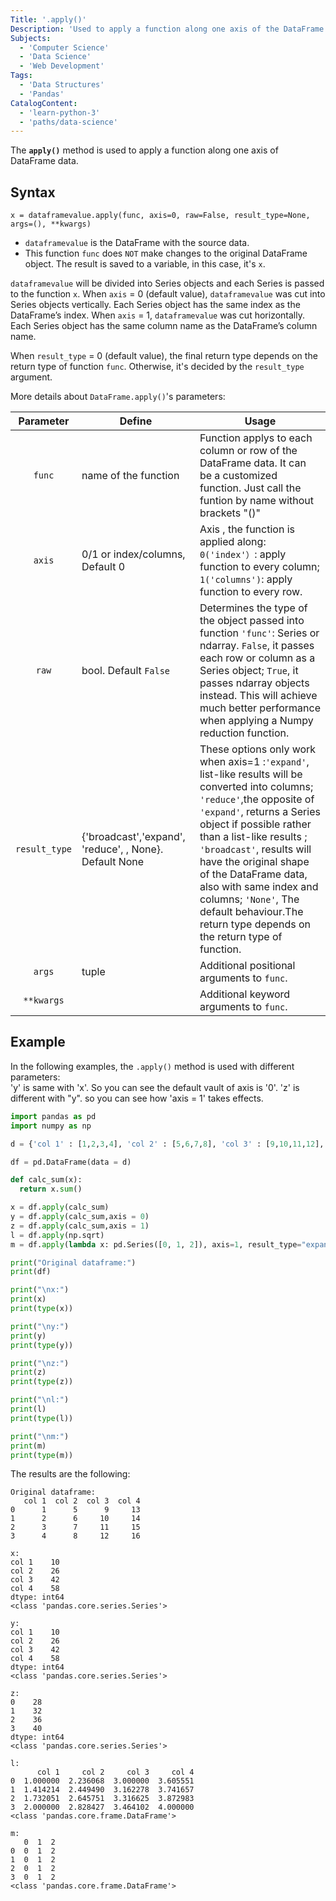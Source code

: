 ```yaml
---
Title: '.apply()'
Description: 'Used to apply a function along one axis of the DataFrame.'
Subjects:
  - 'Computer Science'
  - 'Data Science'
  - 'Web Development'
Tags:
  - 'Data Structures'
  - 'Pandas'
CatalogContent:
  - 'learn-python-3'
  - 'paths/data-science'
---
```


The **`apply()`** method is used to apply a function along one axis of DataFrame data. 

## Syntax

```pseudo
x = dataframevalue.apply(func, axis=0, raw=False, result_type=None, args=(), **kwargs)
```
- `dataframevalue` is the DataFrame with the source data.
- This function `func` does `NOT` make changes to the original DataFrame object. The result is saved to a variable, in this case, it's `x`.

`dataframevalue` will be divided into Series objects and each Series is passed to the function `x`. When `axis` = 0 (default value), `dataframevalue` was cut into Series objects vertically. Each Series object has the same index as the DataFrame’s index. When `axis` = 1, `dataframevalue` was cut horizontally. Each Series object has the same column name as the DataFrame’s column name.

When `result_type` = 0 (default value), the final return type depends on the return type of function `func`. Otherwise, it's decided by the `result_type` argument. 

More details about `DataFrame.apply()`'s parameters:

|  Parameter |  Define  |Usage  |
| :------------: | ------------- | -------------------------- |
|   `func`   |  name of the function    | Function applys to each column or row of the DataFrame data. It can be a customized function. Just call the funtion by name without brackets "()"|
|   `axis`   | 0/1 or index/columns, Default 0| Axis , the function is applied along:  `0('index'）`: apply function to every column; `1('columns')`: apply function to every row. |
|   `raw`    | bool. Default `False` | Determines the type of the object passed into function `'func'`: Series or ndarray. `False`, it passes each row or column as a Series object; `True`, it passes ndarray objects instead. This will achieve much better performance when applying a Numpy reduction function.|
| `result_type` | {'broadcast','expand', 'reduce', , None}. Default None | These options only work when axis=1 :`'expand'`, list-like results will be converted into columns; `'reduce'`,the opposite of `'expand'`, returns a Series object if possible rather than a list-like results ; `'broadcast'`, results will have the original shape of the DataFrame data, also with same index and columns; `'None'`, The default behaviour.The return type depends on the return type of function.|
|    `args`  | tuple   | Additional positional arguments to `func`. |
|  `**kwargs`  |     |  Additional keyword arguments to `func`. |

## Example

In the following examples, the `.apply()` method is used with different parameters:  
'y' is same with 'x'. So you can see the default vault of axis is '0'. 'z' is different with "y". so you can see how 'axis = 1' takes effects.

```py
import pandas as pd
import numpy as np

d = {'col 1' : [1,2,3,4], 'col 2' : [5,6,7,8], 'col 3' : [9,10,11,12], 'col 4' : [13,14,15,16]}

df = pd.DataFrame(data = d)

def calc_sum(x):
  return x.sum()

x = df.apply(calc_sum)
y = df.apply(calc_sum,axis = 0)
z = df.apply(calc_sum,axis = 1)
l = df.apply(np.sqrt)
m = df.apply(lambda x: pd.Series([0, 1, 2]), axis=1, result_type="expand")

print("Original dataframe:")
print(df)

print("\nx:")
print(x)
print(type(x))

print("\ny:")
print(y)
print(type(y))

print("\nz:")
print(z)
print(type(z))

print("\nl:")
print(l)
print(type(l))

print("\nm:")
print(m)
print(type(m))
```

The results are the following:

```shell
Original dataframe:
   col 1  col 2  col 3  col 4
0      1      5      9     13
1      2      6     10     14
2      3      7     11     15
3      4      8     12     16

x:
col 1    10
col 2    26
col 3    42
col 4    58
dtype: int64
<class 'pandas.core.series.Series'>

y:
col 1    10
col 2    26
col 3    42
col 4    58
dtype: int64
<class 'pandas.core.series.Series'>

z:
0    28
1    32
2    36
3    40
dtype: int64
<class 'pandas.core.series.Series'>

l:
      col 1     col 2     col 3     col 4
0  1.000000  2.236068  3.000000  3.605551
1  1.414214  2.449490  3.162278  3.741657
2  1.732051  2.645751  3.316625  3.872983
3  2.000000  2.828427  3.464102  4.000000
<class 'pandas.core.frame.DataFrame'>

m:
   0  1  2
0  0  1  2
1  0  1  2
2  0  1  2
3  0  1  2
<class 'pandas.core.frame.DataFrame'>
```